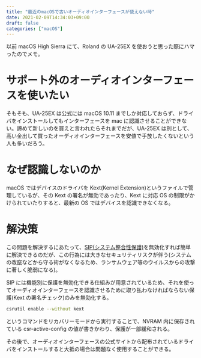 ```yaml
---
title: "最近のmacOSで古いオーディオインターフェースが使えない時"
date: 2021-02-09T14:34:03+09:00
draft: false
categories: ["macOS"]
---
```


以前 macOS High Sierra にて、Roland の UA-25EX を使おうと思った際にハマったのでメモ。

# サポート外のオーディオインターフェースを使いたい

そもそも、UA-25EX は公式には macOS 10.11 までしか対応しておらず、ドライバをインストールしてもインターフェースを mac に認識させることができない。諦めて新しいのを買えと言われたらそれまでだが、UA-25EX は別として、高い金出して買ったオーディオインターフェースを安値で手放したくないという人も多いだろう。

# なぜ認識しないのか

macOS ではデバイスのドライバを Kext(Kernel Extension)というファイルで管理しているが、その Kext の署名が無効であったり、Kext に対応 OS の制限がかけられていたりすると、最新の OS ではデバイスを認識できなくなる。

# 解決策

この問題を解決するにあたって、[SIP(システム整合性保護)](https://support.apple.com/ja-jp/HT204899)を無効化すれば簡単に解決できるのだが、この行為には大きなセキュリティリスクが伴う(システムの改竄などから守る術がなくなるため、ランサムウェア等のウイルスからの攻撃に著しく脆弱になる)。

SIP には機能別に保護を無効化できる仕組みが用意されているため、それを使ってオーディオインターフェースを認識させるために取り払わなければならない保護(Kext の署名チェック)のみを無効化する。

```sh
csrutil enable --without kext
```

というコマンドをリカバリーモードから実行することで、NVRAM 内に保存されている csr-active-config の値が書きかわり、保護が一部緩和される。

その後で、オーディオインターフェースの公式サイトから配布されているドライバをインストールすると大抵の場合は問題なく使用することができる。
